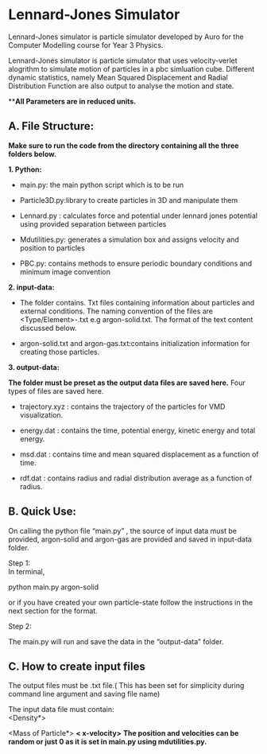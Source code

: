 # Lennard-Jones Simulator
Lennard-Jones simulator is particle simulator developed by Auro for the  Computer Modelling course for Year 3 Physics.

Lennard-Jones simulator is particle simulator that uses velocity-verlet alogrithm to simulate motion of particles in a pbc simluation cube. Different dynamic statistics, namely Mean Squared Displacement and Radial Distribution Function are also output to analyse the motion and state.

****All Parameters are in reduced units.**

## **A. File Structure:**

**Make sure to run the code from the directory containing all the three folders below.**

**1. Python:**

 - main.py: the main python script which is to be run
  
  -	Particle3D.py:library to create particles in 3D and manipulate them

 - Lennard.py : calculates force and potential under lennard jones potential using provided separation between particles

 - Mdutilities.py: generates a simulation box and assigns velocity and position to particles

-	PBC.py: contains methods to ensure periodic boundary conditions and minimum image convention

 **2. input-data:**

 - The folder contains. Txt files containing information about particles and external conditions. The naming convention of the files are <Type/Element>-<State>.txt e.g argon-solid.txt. The format of the text content discussed below.

 - argon-solid.txt and argon-gas.txt:contains initialization information for creating those particles.

 **3. output-data:**  
 
**The folder must be preset as the output data files are saved here.** 
Four types of files are saved here.  

 - trajectory.xyz : contains the trajectory of the particles for VMD
  visualization.

 - energy.dat : contains the time, potential energy, kinetic energy and
  total energy.

 - msd.dat : contains time and mean squared displacement as a function
  of time.
 - rdf.dat : contains radius and radial distribution average as a
  function of radius.

## **B. Quick Use:**

On calling the python file “main.py” , the source of input data must be provided, argon-solid and argon-gas are provided and saved in input-data folder.

Step 1:  
In terminal,

python main.py argon-solid

or if you have created your own particle-state follow the instructions in the next section for the format.

Step 2:

The main.py will run and save the data in the “output-data” folder.

## **C. How to create input files**

The output files must be .txt file.( This has been set for simplicity during command line argument and saving file name)

The input data file must contain:  
<Number of Particles> <Density*> <Tempreature> <time-step> <Number of Steps> <Cutoff>

<Name of Particle> <Mass of Particle*> **<x-position><y-position><z-position>< x-velocity><y-velocity ><z-velocity >** **The position and velocities can be random or just 0 as it is set in main.py using mdutilities.py.**
